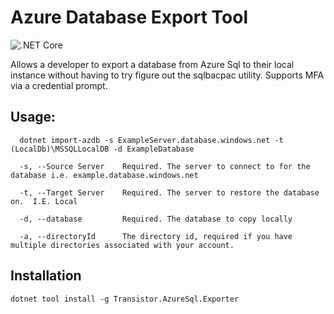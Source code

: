 # Azure Database Export Tool

![.NET Core](https://github.com/da1rren/Transistor.AzureSql.Exporter/workflows/.NET%20Core/badge.svg)

Allows a developer to export a database from Azure Sql to their local instance without having to try figure out the sqlbacpac utility.  Supports MFA via a credential prompt.

## Usage:
```
  dotnet import-azdb -s ExampleServer.database.windows.net -t (LocalDb)\MSSQLLocalDB -d ExampleDatabase

  -s, --Source Server    Required. The server to connect to for the database i.e. example.database.windows.net

  -t, --Target Server    Required. The server to restore the database on.  I.E. Local

  -d, --database         Required. The database to copy locally

  -a, --directoryId      The directory id, required if you have multiple directories associated with your account.
```

## Installation
```
dotnet tool install -g Transistor.AzureSql.Exporter
```